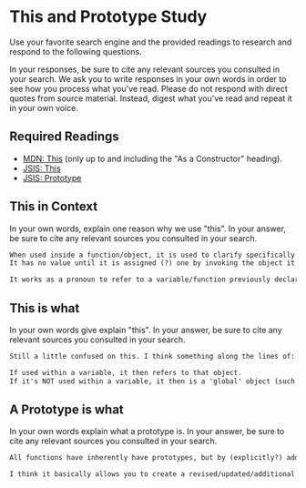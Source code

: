 # This and Prototype Study

Use your favorite search engine and the provided readings to research and
respond to the following questions.

In your responses, be sure to cite any relevant sources you consulted in your
search. We ask you to write responses in your own words in order to see how you
process what you've read. Please do not respond with direct quotes from source
material. Instead, digest what you've read and repeat it in your own voice.

## Required Readings

-   [MDN: This](https://developer.mozilla.org/en-US/docs/Web/JavaScript/Reference/Operators/this)
(only up to and including the "As a Constructor" heading).
-   [JSIS: This](http://javascriptissexy.com/understand-javascripts-this-with-clarity-and-master-it/)
-   [JSIS: Prototype](http://javascriptissexy.com/javascript-prototype-in-plain-detailed-language/)

## This in Context

In your own words, explain one reason why we use "this". In your answer, be
sure to cite any relevant sources you consulted in your search.

```md
When used inside a function/object, it is used to clarify specifically which variable is being referred to.
It has no value until it is assigned (?) one by invoking the object it is referred to.

It works as a pronoun to refer to a variable/function previously declared within the object (or scope?).

```

## This is what

In your own words give explain "this".  In your answer, be
sure to cite any relevant sources you consulted in your search.

```md
Still a little confused on this. I think something along the lines of:

If used within a variable, it then refers to that object.
If it's NOT used within a variable, it then is a 'global' object (such as your browser window).

```

## A Prototype is what

In your own words explain what a prototype is.  In your answer, be
sure to cite any relevant sources you consulted in your search.

```md
All functions have inherently have prototypes, but by (explicitly?) adding a prototype to a function, if you later create a variable that holds that function, you can attach the properties of the initial function.

I think it basically allows you to create a revised/updated/additional 'new' version of a function, while keeping the properties of the initial function ('constructor'). Or, to assign an additional property to an existing object.

```
